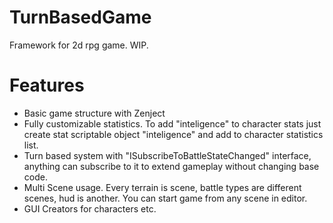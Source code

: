 # TurnBasedGame
Framework for 2d rpg game. WIP.

# Features
- Basic game structure with Zenject
- Fully customizable statistics. To add "inteligence" to character stats just create stat scriptable object "inteligence" and add to character statistics list.
- Turn based system with "ISubscribeToBattleStateChanged" interface, anything can subscribe to it to extend gameplay without changing base code.
- Multi Scene usage. Every terrain is scene, battle types are different scenes, hud is another. You can start game from any scene in editor. 
- GUI Creators for characters etc.
